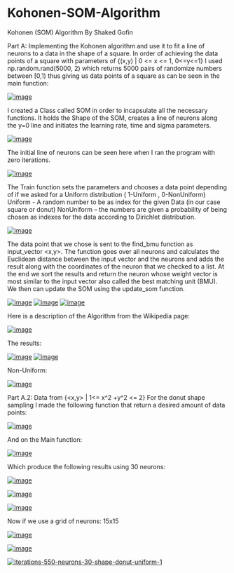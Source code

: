 # Kohonen-SOM-Algorithm
Kohonen  (SOM) Algorithm
By Shaked Gofin

Part A: Implementing the Kohonen algorithm and use it to fit a line of neurons to a data in the shape of a square.
In order of achieving the data points of a square with parameters of {(x,y) |  0 <= x <= 1, 0<=y<=1} I used np.random.rand(5000, 2) which returns 5000 pairs of randomize numbers between [0,1) thus giving us data points of a square as can be seen in the main function:

<a href="https://imgbb.com/"><img src="https://i.ibb.co/51sLtgq/image.png" alt="image" border="0"></a>







I created a Class called SOM in order to incapsulate all the necessary functions.
It holds the Shape of the SOM, creates a line of neurons along the y=0 line and initiates the learning rate, time and sigma parameters. 

 <a href="https://imgbb.com/"><img src="https://i.ibb.co/ZgzJg0v/image.png" alt="image" border="0"></a>


The initial line of neurons can be seen here when I ran the program with zero iterations.

 <a href="https://imgbb.com/"><img src="https://i.ibb.co/L0MS83v/image.png" alt="image" border="0"></a>
 
The Train function sets the parameters and chooses a data point depending of if we asked for a Uniform distribution ( 1-Uniform , 0-NonUniform) 
Uniform - A random number to be as index for the given Data (in our case square or donut) 
NonUniform – the numbers are given a probability of being chosen as indexes for the data according to Dirichlet distribution.
 
 <a href="https://imgbb.com/"><img src="https://i.ibb.co/MBpDDfS/image.png" alt="image" border="0"></a>
 
The data point that we chose is sent to the find_bmu function as input_vector <x,y>.
The function goes over all neurons and calculates the Euclidean distance between the input vector and the neurons and adds the result along with the coordinates of the neuron that we checked to a list.
At the end we sort the results and return the neuron whose weight vector is most similar to the input vector also called the best matching unit (BMU).
We then can update the SOM using the update_som function.
 
<a href="https://imgbb.com/"><img src="https://i.ibb.co/vh7gHq9/image.png" alt="image" border="0"></a>
<a href="https://imgbb.com/"><img src="https://i.ibb.co/TbwHKVR/image.png" alt="image" border="0"></a> 
<a href="https://imgbb.com/"><img src="https://i.ibb.co/0hX061c/image.png" alt="image" border="0"></a>
 

Here is a description of the Algorithm from the Wikipedia page:

<a href="https://imgbb.com/"><img src="https://i.ibb.co/xMPmHfD/image.png" alt="image" border="0"></a> 






The results:
  

<a href="https://imgbb.com/"><img src="https://i.ibb.co/mHjpRSx/image.png" alt="image" border="0"></a> 
<a href="https://imgbb.com/"><img src="https://i.ibb.co/0hNNVPZ/image.png" alt="image" border="0"></a>
  




Non-Uniform:
  

  
<a href="https://imgbb.com/"><img src="https://i.ibb.co/bJxcZ7L/image.png" alt="image" border="0"></a>  










Part A.2: Data from {<x,y> | 1<= x^2 +y^2 <= 2}
For the donut shape sampling I made the following function that return a desired amount of data points:

 <a href="https://imgbb.com/"><img src="https://i.ibb.co/BKcydnn/image.png" alt="image" border="0"></a>

And on the Main function:

 <a href="https://imgbb.com/"><img src="https://i.ibb.co/3BZvFK9/image.png" alt="image" border="0"></a>
 
Which produce the following results using 30 neurons:

<a href="https://imgbb.com/"><img src="https://i.ibb.co/Bgjh2nZ/image.png" alt="image" border="0"></a>

<a href="https://imgbb.com/"><img src="https://i.ibb.co/7g8RD2K/image.png" alt="image" border="0"></a>

<a href="https://imgbb.com/"><img src="https://i.ibb.co/vLYVgJk/image.png" alt="image" border="0"></a> 



Now if we use a grid of neurons:
15x15
 
<a href="https://imgbb.com/"><img src="https://i.ibb.co/ZGFW3YR/image.png" alt="image" border="0"></a>

<a href="https://imgbb.com/"><img src="https://i.ibb.co/VSyN8Vz/image.png" alt="image" border="0"></a>

<a href="https://imgbb.com/"><img src="https://i.ibb.co/C05fFGT/iterations-550-neurons-30-shape-donut-uniform-1.png" alt="iterations-550-neurons-30-shape-donut-uniform-1" border="0" /></a>
 
